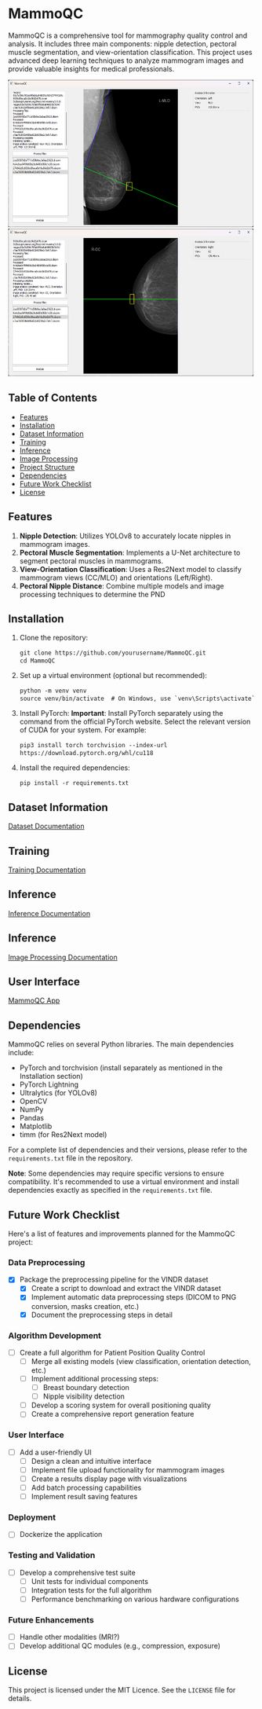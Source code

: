 # MammoQC

MammoQC is a comprehensive tool for mammography quality control and analysis. It includes three main components: nipple detection, pectoral muscle segmentation, and view-orientation classification. This project uses advanced deep learning techniques to analyze mammogram images and provide valuable insights for medical professionals.

<img src="docs/images/mammoqc_exemple1.png" width="500" height="300">
<img src="docs/images/mammoqc_exemple2.png" width="500" height="300">

## Table of Contents
- [Features](#features)
- [Installation](#installation)
- [Dataset Information](#dataset-information)
- [Training](#training)
- [Inference](#inference)
- [Image Processing](#image_processing)
- [Project Structure](#project-structure)
- [Dependencies](#dependencies)
- [Future Work Checklist](#future-work-checklist)
- [License](#license)

## Features

1. **Nipple Detection**: Utilizes YOLOv8 to accurately locate nipples in mammogram images.
2. **Pectoral Muscle Segmentation**: Implements a U-Net architecture to segment pectoral muscles in mammograms.
3. **View-Orientation Classification**: Uses a Res2Next model to classify mammogram views (CC/MLO) and orientations (Left/Right).
4. **Pectoral Nipple Distance**: Combine multiple models and image processing techniques to determine the PND

## Installation

1. Clone the repository:
   ```
   git clone https://github.com/yourusername/MammoQC.git
   cd MammoQC
   ```

2. Set up a virtual environment (optional but recommended):
   ```
   python -m venv venv
   source venv/bin/activate  # On Windows, use `venv\Scripts\activate`
   ```

3. Install PyTorch:
   **Important**: Install PyTorch separately using the command from the official PyTorch website. Select the relevant version of CUDA for your system. For example:
   ```
   pip3 install torch torchvision --index-url https://download.pytorch.org/whl/cu118
   ```

4. Install the required dependencies:
   ```
   pip install -r requirements.txt
   ```

## Dataset Information

[Dataset Documentation](preprocessing/README.md)

## Training

[Training Documentation](train/README.md)

## Inference

[Inference Documentation](inference/README.md)

## Inference

[Image Processing Documentation](processing/README.md)

## User Interface

[MammoQC App](ui/README.md)

## Dependencies

MammoQC relies on several Python libraries. The main dependencies include:

- PyTorch and torchvision (install separately as mentioned in the Installation section)
- PyTorch Lightning
- Ultralytics (for YOLOv8)
- OpenCV
- NumPy
- Pandas
- Matplotlib
- timm (for Res2Next model)

For a complete list of dependencies and their versions, please refer to the `requirements.txt` file in the repository.

**Note**: Some dependencies may require specific versions to ensure compatibility. It's recommended to use a virtual environment and install dependencies exactly as specified in the `requirements.txt` file.

## Future Work Checklist

Here's a list of features and improvements planned for the MammoQC project:

### Data Preprocessing
- [x] Package the preprocessing pipeline for the VINDR dataset
  - [x] Create a script to download and extract the VINDR dataset
  - [x] Implement automatic data preprocessing steps (DICOM to PNG conversion, masks creation, etc.)
  - [x] Document the preprocessing steps in detail

### Algorithm Development
- [ ] Create a full algorithm for Patient Position Quality Control
  - [ ] Merge all existing models (view classification, orientation detection, etc.)
  - [ ] Implement additional processing steps:
    - [ ] Breast boundary detection
    - [ ] Nipple visibility detection
  - [ ] Develop a scoring system for overall positioning quality
  - [ ] Create a comprehensive report generation feature

### User Interface
- [ ] Add a user-friendly UI
  - [ ] Design a clean and intuitive interface
  - [ ] Implement file upload functionality for mammogram images
  - [ ] Create a results display page with visualizations
  - [ ] Add batch processing capabilities
  - [ ] Implement result saving features

### Deployment
- [ ] Dockerize the application

### Testing and Validation
- [ ] Develop a comprehensive test suite
  - [ ] Unit tests for individual components
  - [ ] Integration tests for the full algorithm
  - [ ] Performance benchmarking on various hardware configurations

### Future Enhancements
- [ ] Handle other modalities (MRI?)
- [ ] Develop additional QC modules (e.g., compression, exposure)

## License

This project is licensed under the MIT Licence. See the `LICENSE` file for details.

















